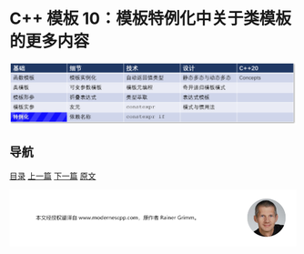 # C++ 模板 10：模板特例化中关于类模板的更多内容

![特例化](img/特例化.png)

## 导航

[目录](https://github.com/yqZhang4480/TranslateBlogs/blob/master/CPP_Templates/目录.md)	[上一篇](https://github.com/yqZhang4480/TranslateBlogs/blob/master/CPP_Templates/模板9.md)	[下一篇](https://github.com/yqZhang4480/TranslateBlogs/blob/master/CPP_Templates/11.md)	[原文](http://www.modernescpp.com/index.php/template-specialization-more-details)

![](./img/tail.png)